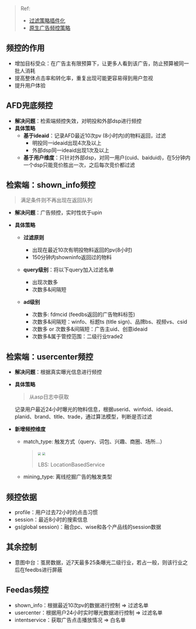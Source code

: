 >   Ref:
>
>   *   [过滤策略插件化](http://wiki.baidu.com/pages/viewpage.action?pageId=978203439)
>   *   [原生广告频控策略](tu_expand_cmatch_expand_list)

## 频控的作用

*   增加目标受众：在广告主有限预算下，让更多人看到该广告，防止预算被同一批人消耗
*   提高整体点击率和转化率，重复出现可能更容易得到用户忽视
*   提升用户体验

## AFD兜底频控

*   **解决问题**：检索端频控失效，对明投和外部dsp进行频控
*   **具体策略**
    *   **基于ideaid**：记录AFD最近10次pv (8小时内)的物料返回，过滤
        *   明投同一ideaid出现4次及以上
        *   外部dsp同一ideaid出现1次及以上
    *   **基于用户维度**：只针对外部dsp，对同一用户(cuid、baiduid)，在5分钟内一个dsp只能竞价胜出一次，之后每次竞价都过滤

## 检索端：shown_info频控

>   满足条件则不再出现在返回队列

*   **解决问题**：广告频控，实时性优于upin

*   **具体策略**

    *   **过滤原则**
        *   出现在最近10次有明投物料返回的pv(8小时)
        *   150分钟内showninfo返回过的物料
    *   **query级别**：将以下query加入过滤名单
        *   出现次数多
        *   次数多&间隔短

    *   **ad级别**
        *   次数多: fdmcid (feedbs返回的广告物料标签)
        *   次数多&间隔短：winfo、标题ts (title sign)、品牌bs、视频vs、csid
        *   次数多 or 次数多&间隔短：广告主uid、创意ideaid
        *   次数多&属于管控范围：二级行业trade2

## 检索端：usercenter频控

*   **解决问题**：根据真实曝光信息进行频控

*   **具体策略**

    >   从asp日志中获取

    记录用户最近24小时曝光的物料信息，根据userid、winfoid、ideaid、planid、brand、title、trade，通过算法模型，判断是否过滤

*   **新增频控维度**

    *   match_type: 触发方式（query、词包、兴趣、商圈、场所...）

        >   <img src="http://bj.bcebos.com/ibox-thumbnail98/ba8620c8f5a11a481a146679bfa945f4?authorization=bce-auth-v1%2Ffbe74140929444858491fbf2b6bc0935%2F2021-08-03T03%3A57%3A44Z%2F1800%2F%2F6f4b125dbf630e62521207d6562e10804d14987d3164e1051a13cff3d33e7f46" style="zoom:50%;" >  <img src="http://bj.bcebos.com/ibox-thumbnail98/37ce7ab9305040d88900383a6f86fcb9?authorization=bce-auth-v1%2Ffbe74140929444858491fbf2b6bc0935%2F2021-08-03T03%3A58%3A12Z%2F1800%2F%2Fd77c8e54b7cd23e6abbe459748b0f2557b86d7bcb0c3b9634a95acddd05a8dde" style="zoom:50%;" >
        >
        >   LBS: LocationBasedService

    *   mining_type: 离线挖掘广告的触发类型

## 频控依据

*   profile：用户过去72小时的点击习惯
*   session：最近8小时的搜索信息
*   gs(global session)：融合pc、wise和各个产品线的session数据

## 其余控制

*   意图中台：茧房数据，近7天最多25条曝光二级行业，若占一般，则该行业之后在feedbs进行屏蔽

## Feedas频控

*   shown_info：根据最近10次pv的数据进行控制 => 过滤名单
*   usercenter：根据用户24小时实时曝光数据进行控制 => 过滤名单
*   intentservice：获取广告点击播放情况 => 白名单